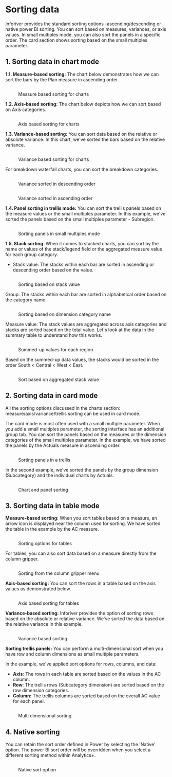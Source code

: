 # Sorting data

Inforiver provides the standard sorting options -ascending/descending or native power BI sorting. You can sort based on measures, variances, or axis values. In small multiples mode, you can also sort the panels in a specific order. The card section shows sorting based on the small multiples parameter.

## 1. Sorting data in chart mode

**1.1. Measure-based sorting:** The chart below demonstrates how we can sort the bars by the Plan measure in ascending order.

<figure><img src="../../.gitbook/assets/image (814).png" alt=""><figcaption><p>Measure based sorting for charts</p></figcaption></figure>

**1.2. Axis-based sorting:** The chart below depicts how we can sort based on Axis categories.

<figure><img src="../../.gitbook/assets/image (633).png" alt=""><figcaption><p>Axis based sorting for charts</p></figcaption></figure>

**1.3. Variance-based sorting:** You can sort data based on the relative or absolute variance. In this chart, we've sorted the bars based on the relative variance.

<figure><img src="../../.gitbook/assets/image (634).png" alt=""><figcaption><p>Variance based sorting for charts</p></figcaption></figure>

For breakdown waterfall charts, you can sort the breakdown categories.

<div><figure><img src="../../.gitbook/assets/image (431).png" alt=""><figcaption><p>Variance sorted in descending order</p></figcaption></figure> <figure><img src="../../.gitbook/assets/Sorting breakdown.png" alt=""><figcaption><p>Variance sorted in ascending order</p></figcaption></figure></div>

**1.4. Panel sorting in trellis mode:** You can sort the trellis panels based on the measure values or the small multiples parameter. In this example, we've sorted the panels based on the small multiples parameter - Subregion.&#x20;

<figure><img src="../../.gitbook/assets/image (635).png" alt=""><figcaption><p>Sorting panels in small multiples mode</p></figcaption></figure>

**1.5. Stack sorting**: When it comes to stacked charts, you can sort by the name or values of the stack/legend field or the aggregated measure value for each group category.

* Stack value: The stacks within each bar are sorted in ascending or descending order based on the value.

<figure><img src="../../.gitbook/assets/image (1566).png" alt=""><figcaption><p>Sorting based on stack value</p></figcaption></figure>

Group: The stacks within each bar are sorted in alphabetical order based on the category name.

<figure><img src="../../.gitbook/assets/image (1567).png" alt=""><figcaption><p>Sorting based on dimension category name</p></figcaption></figure>

Measure value: The stack values are aggregated across axis categories and stacks are sorted based on the total value. Let's look at the data in the summary table to understand how this works.

<figure><img src="../../.gitbook/assets/image (1568).png" alt=""><figcaption><p>Summed-up values for each region</p></figcaption></figure>

Based on the summed-up data values, the stacks would be sorted in the order South < Central < West < East.

<figure><img src="../../.gitbook/assets/image (1569).png" alt=""><figcaption><p>Sort based on aggregated stack value</p></figcaption></figure>

## 2. Sorting data in card mode

All the sorting options discussed in the charts section: measure/axis/variance/trellis sorting can be used in card mode.

The card mode is most often used with a small multiple parameter. When you add a small multiples parameter, the sorting interface has an additional group tab. You can sort the panels based on the measures or the dimension categories of the small multiples parameter. In the example, we have sorted the panels by the Actuals measure in ascending order.&#x20;

<figure><img src="../../.gitbook/assets/image (815).png" alt=""><figcaption><p>Sorting panels in a trellis</p></figcaption></figure>

In the second example, we've sorted the panels by the group dimension (Subcategory) and the individual charts by Actuals.

<figure><img src="../../.gitbook/assets/image (816).png" alt=""><figcaption><p>Chart and panel sorting</p></figcaption></figure>

## 3. Sorting data in table mode

&#x20;**Measure-based sorting:** When you sort tables based on a measure, an arrow icon is displayed near the column used for sorting. We have sorted the table in the example by the AC measure.

<figure><img src="../../.gitbook/assets/image (974).png" alt=""><figcaption><p>Sorting options for tables</p></figcaption></figure>

For tables, you can also sort data based on a measure directly from the column gripper.

<figure><img src="../../.gitbook/assets/image (976).png" alt=""><figcaption><p>Sorting from the column gripper menu</p></figcaption></figure>

**Axis-based sorting:** You can sort the rows in a table based on the axis values as demonstrated below.

<figure><img src="../../.gitbook/assets/image (636).png" alt=""><figcaption><p>Axis based sorting for tables</p></figcaption></figure>

**Variance-based sorting:** Inforiver provides the option of sorting rows based on the absolute or relative variance. We've sorted the data based on the relative variance in this example.

<figure><img src="../../.gitbook/assets/image (637).png" alt=""><figcaption><p>Variance based sorting</p></figcaption></figure>

**Sorting trellis panels:** You can perform a multi-dimensional sort when you have row and column dimensions as small multiple parameters.

In the example, we've applied sort options for rows, columns, and data:

* **Axis**: The rows in each table are sorted based on the values in the AC column.
* **Row**: The trellis rows (Subcategory dimension) are sorted based on the row dimension categories.
* **Column:** The trellis columns are sorted based on the overall AC value for each panel.

<figure><img src="../../.gitbook/assets/image (638).png" alt=""><figcaption><p>Multi dimensional sorting</p></figcaption></figure>

## 4. Native sorting&#x20;

You can retain the sort order defined in Power by selecting the 'Native' option. The power BI sort order will be overridden when you select a different sorting method within Analytics+.

<figure><img src="../../.gitbook/assets/image (1552).png" alt=""><figcaption><p>Native sort option</p></figcaption></figure>
